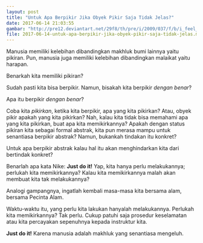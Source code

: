 ```yaml
---
layout: post
title: "Untuk Apa Berpikir Jika Obyek Pikir Saja Tidak Jelas?"
date: 2017-06-14 21:03:55
gambar: "http://pre12.deviantart.net/29f8/th/pre/i/2009/037/f/b/i_feel_you____young_jedi_wp_by_osokin.jpg"
file: 2017-06-14-untuk-apa-berpikir-jika-obyek-pikir-saja-tidak-jelas.md
---
```


Manusia memiliki kelebihan dibandingkan makhluk bumi lainnya yaitu pikiran. Pun, manusia juga memiliki kelebihan dibandingkan malaikat yaitu harapan.

Benarkah kita memiliki pikiran?

Sudah pasti kita bisa berpikir. Namun, bisakah kita berpikir _dengan benar_?

Apa itu berpikir _dengan benar_?

Coba kita _pikirkan_, ketika kita berpikir, apa yang kita pikirkan? Atau, obyek pikir apakah yang kita pikirkan? Nah, kalau kita tidak bisa memahami apa yang kita pikirkan, buat apa kita memikirkannya? Apakah dengan status pikiran kita sebagai formal abstrak, kita pun merasa mampu untuk senantiasa berpikir abstrak? Namun, bukankah tindakan itu konkret?

Untuk apa berpikir abstrak kalau hal itu akan menghindarkan kita dari bertindak konkret?

Benarlah apa kata Nike: __Just do it!__ Yap, kita hanya perlu melakukannya; perlukah kita memikirkannya? Kalau kita memikirkannya malah akan membuat kita tak melakukannya?

Analogi gampangnya, ingatlah kembali masa-masa kita bersama alam, bersama Pecinta Alam.

Waktu-waktu itu, yang perlu kita lakukan hanyalah melakukannya. Perlukah kita memikirkannya? Tak perlu. Cukup patuhi saja prosedur keselamatan atau kita percayakan sepenuhnya kepada instruktur kita.

__Just do it!__ Karena manusia adalah makhluk yang senantiasa mengeluh.
